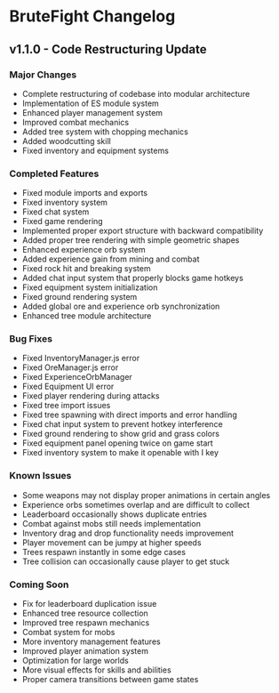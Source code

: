 # BruteFight Changelog

## v1.1.0 - Code Restructuring Update

### Major Changes
- Complete restructuring of codebase into modular architecture
- Implementation of ES module system
- Enhanced player management system
- Improved combat mechanics
- Added tree system with chopping mechanics
- Added woodcutting skill
- Fixed inventory and equipment systems

### Completed Features
- Fixed module imports and exports
- Fixed inventory system
- Fixed chat system
- Fixed game rendering
- Implemented proper export structure with backward compatibility
- Added proper tree rendering with simple geometric shapes
- Enhanced experience orb system
- Added experience gain from mining and combat
- Fixed rock hit and breaking system
- Added chat input system that properly blocks game hotkeys
- Fixed equipment system initialization
- Fixed ground rendering system
- Added global ore and experience orb synchronization
- Enhanced tree module architecture

### Bug Fixes
- Fixed InventoryManager.js error
- Fixed OreManager.js error
- Fixed ExperienceOrbManager
- Fixed Equipment UI error
- Fixed player rendering during attacks
- Fixed tree import issues
- Fixed tree spawning with direct imports and error handling
- Fixed chat input system to prevent hotkey interference
- Fixed ground rendering to show grid and grass colors
- Fixed equipment panel opening twice on game start
- Fixed inventory system to make it openable with I key

### Known Issues
- Some weapons may not display proper animations in certain angles
- Experience orbs sometimes overlap and are difficult to collect
- Leaderboard occasionally shows duplicate entries
- Combat against mobs still needs implementation
- Inventory drag and drop functionality needs improvement
- Player movement can be jumpy at higher speeds
- Trees respawn instantly in some edge cases
- Tree collision can occasionally cause player to get stuck

### Coming Soon
- Fix for leaderboard duplication issue
- Enhanced tree resource collection
- Improved tree respawn mechanics
- Combat system for mobs
- More inventory management features
- Improved player animation system
- Optimization for large worlds
- More visual effects for skills and abilities
- Proper camera transitions between game states 